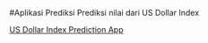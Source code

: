 #Aplikasi Prediksi
Prediksi nilai dari US Dollar Index


[US Dollar Index Prediction App](http://fidtra.streamlit.app)
